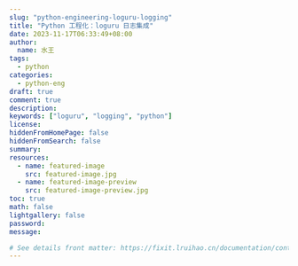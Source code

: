 ```yaml
---
slug: "python-engineering-loguru-logging"
title: "Python 工程化：loguru 日志集成"
date: 2023-11-17T06:33:49+08:00
author:
  name: 水王
tags:
  - python
categories:
  - python-eng
draft: true
comment: true
description:
keywords: ["loguru", "logging", "python"]
license:
hiddenFromHomePage: false
hiddenFromSearch: false
summary:
resources:
  - name: featured-image
    src: featured-image.jpg
  - name: featured-image-preview
    src: featured-image-preview.jpg
toc: true
math: false
lightgallery: false
password:
message:

# See details front matter: https://fixit.lruihao.cn/documentation/content-management/introduction/#front-matter
---
```


